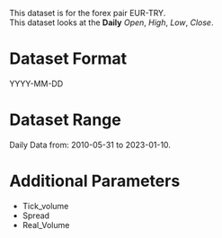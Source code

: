 This dataset is for the forex pair EUR-TRY.    
This dataset looks at the **Daily** _Open_, _High_, _Low_, _Close_.   

# Dataset Format  

YYYY-MM-DD    

# Dataset Range    

Daily Data from: 2010-05-31 to 2023-01-10.    

# Additional Parameters    

* Tick_volume    
* Spread    
* Real_Volume    